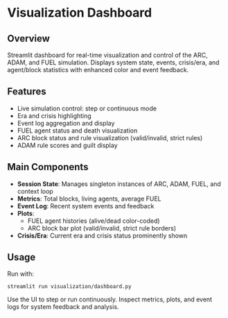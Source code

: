 # Visualization Dashboard

## Overview
Streamlit dashboard for real-time visualization and control of the ARC, ADAM, and FUEL simulation. Displays system state, events, crisis/era, and agent/block statistics with enhanced color and event feedback.

## Features
- Live simulation control: step or continuous mode
- Era and crisis highlighting
- Event log aggregation and display
- FUEL agent status and death visualization
- ARC block status and rule visualization (valid/invalid, strict rules)
- ADAM rule scores and guilt display

## Main Components
- **Session State**: Manages singleton instances of ARC, ADAM, FUEL, and context loop
- **Metrics**: Total blocks, living agents, average FUEL
- **Event Log**: Recent system events and feedback
- **Plots**:
  - FUEL agent histories (alive/dead color-coded)
  - ARC block bar plot (valid/invalid, strict rule borders)
- **Crisis/Era**: Current era and crisis status prominently shown

## Usage
Run with:

    streamlit run visualization/dashboard.py

Use the UI to step or run continuously. Inspect metrics, plots, and event logs for system feedback and analysis.

